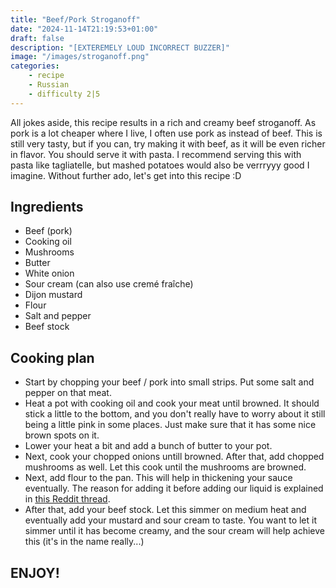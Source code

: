 ```yaml
---
title: "Beef/Pork Stroganoff"
date: "2024-11-14T21:19:53+01:00"
draft: false
description: "[EXTEREMELY LOUD INCORRECT BUZZER]"
image: "/images/stroganoff.png"
categories: 
    - recipe
    - Russian
    - difficulty 2|5
---
```

 
All jokes aside, this recipe results in a rich and creamy beef stroganoff. As pork is a lot cheaper where I live, I often use pork as instead of beef. This is still very tasty, but if you can, try making it with beef, as it will be even richer in flavor. You should serve it with pasta. I recommend serving this with pasta like tagliatelle, but mashed potatoes would also be verrryyy good I imagine. Without further ado, let's get into this recipe :D

## Ingredients
- Beef (pork)
- Cooking oil
- Mushrooms
- Butter
- White onion
- Sour cream (can also use cremé fraîche)
- Dijon mustard
- Flour
- Salt and pepper
- Beef stock

## Cooking plan
- Start by chopping your beef / pork into small strips. Put some salt and pepper on that meat.  
- Heat a pot with cooking oil and cook your meat until browned. It should stick a little to the bottom, and you don't really have to worry about it still being a little pink in some places. Just make sure that it has some nice brown spots on it. 
- Lower your heat a bit and add a bunch of butter to your pot. 
- Next, cook your chopped onions untill browned. After that, add chopped mushrooms as well. Let this cook until the mushrooms are browned. 
- Next, add flour to the pan. This will help in thickening your sauce eventually. The reason for adding it before adding our liquid is explained in [this Reddit thread](https://www.reddit.com/r/cookingforbeginners/comments/w4miyy/gravy_flour_before_or_after_stockwater/).
- After that, add your beef stock. Let this simmer on medium heat and eventually add your mustard and sour cream to taste. You want to let it simmer until it has become creamy, and the sour cream will help achieve this (it's in the name really...)

## ENJOY!
